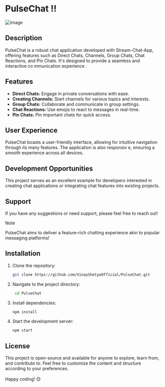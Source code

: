 # PulseChat !!            
                                   
![image](https://github.com/VinayShetyeOfficial/PulseChat/assets/100470361/afbbf8a6-fdb6-42f3-b4e5-1f941298ceae)                     
                 
## Description              
PulseChat is a robust chat application developed with Stream-Chat-App, offering features  such as Direct Chats, Channels, Group Chats, Chat Reactions, and Pin Chats. It's designed to provide a seamless and interactive co mmunication experience .                

## Features                            
- **Direct Chats:** Engage in private conversations with ease.          
- **Creating Channels:** Start channels for various topics and interests.          
- **Group Chats:** Collaborate and communicate in group settings.             
- **Chat Reactions:** Use emojis to react to messages in real-time.   
- **Pin Chats:** Pin important chats for quick access.     
   
## User Experience   
  
PulseChat boasts a user-friendly interface, allowing for intuitive navigation through its many features. The application is also responsiv e, ensuring a smooth experience across all devices.

## Development Opportunities
 
This project serves as an excellent example for developers interested in creating chat applications or integrating chat features into existing projects.

## Support

If you have any suggestions or need support, please feel free to reach out!

> [!NOTE]
> PulseChat aims to deliver a feature-rich chatting experience akin to popular messaging platforms!

## Installation
1. Clone the repository:
   ```bash
   git clone https://github.com/VinayShetyeOfficial/PulseChat.git
   ```

2. Navigate to the project directory:
   ```bash
    cd PulseChat
   ```
   
3. Install dependencies:
   ```bash
   npm install 
   ```

4. Start the development server:
   ```bash
   npm start
   ```

## License
This project is open-source and available for anyone to explore, learn from, and contribute to.
Feel free to customize the content and structure according to your preferences. <br><br> Happy coding! 😊

